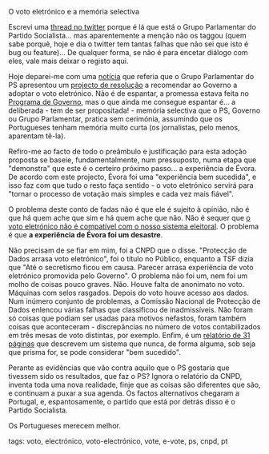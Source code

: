 O voto eletrónico e a memória selectiva

Escrevi uma [thread no
twitter](https://twitter.com/mind_booster/status/1621539780633804806) porque é
lá que está o Grupo Parlamentar do Partido Socialista... mas aparentemente a
menção não os taggou (quem sabe porquê, hoje e dia o twitter tem tantas falhas
que não sei que isto é bug ou feature)... De qualquer forma, se não é para
encetar diálogo com eles, vale mais deixar o registo aqui.

Hoje deparei-me com uma
[notícia](https://observador.pt/2023/02/01/ps-recomenda-ao-governo-experiencia-de-voto-eletronico-para-emigrantes/)
que referia que o Grupo Parlamentar do PS apresentou um [projecto de
resolução](https://www.parlamento.pt/ActividadeParlamentar/Paginas/DetalheIniciativa.aspx?BID=152371)
a recomendar ao Governo a adoptar o voto eletrónico.  Não é de espantar, a
promessa estava feita no [Programa de
Governo](https://twitter.com/mind_booster/status/1509960038848372737), mas o
que ainda me consegue espantar é... a deliberada - tem de ser propositada! -
memória selectiva que o PS, Governo ou Grupo Parlamentar, pratica sem
cerimónia, assumindo que os Portugueses tenham memória muito curta (os
jornalistas, pelo menos, aparentam tê-la).

Refiro-me ao facto de todo o preâmbulo e justificação para esta adoção proposta
se baseie, fundamentalmente, num pressuposto, numa etapa que "demonstra" que
este é o certeiro próximo passo... a experiência de Évora.  De acordo com este
projecto, Évora foi uma "experiência bem sucedida", e isso faz com que tudo o
resto faça sentido - o voto eletrónico servirá para "tornar o processo de
votação mais simples e cada vez mais fiável".

O problema deste conto de fadas não é que ele é sujeito à opinião, não é que há
quem ache que sim e há quem ache que não. Não é sequer que [o voto eletrónico
não é compatível com o nosso sistema
eleitoral](https://tilde.pt/~marado/blog/voto-electronico-em-portugal---mais-do-que-um-problema-tecnico-um-problema-legal.html).
O problema é que **a experiência de Évora foi um desastre**.

Não precisam de se fiar em mim, foi a CNPD que o disse.  "Protecção de Dados
arrasa voto eletrónico", foi o título no Público, enquanto a TSF dizia que "Até
o secretismo ficou em causa. Parecer arrasa experiência de voto eletrónico
promovida pelo Governo". O problema não foi um, nem foi um molho de coisas
pouco graves. Não. Houve falta de anonimato no voto. Máquinas com selos
rasgados. Depois do voto houve acesso aos dados. Num inúmero conjunto de
problemas, a Comissão Nacional de Protecção de Dados enlencou várias falhas que
classificou de inadmissíveis. Não foram só coisas que podiam ser usadas para
motivos nefastos, foram também coisas que aconteceram - discrepâncias no número
de votos contabilizados em três mesas de voto distintas, por exemplo. Enfim, é
um [relatório de 31 páginas](https://t.co/42V1QRN2IT) que descrevem um sistema
que nunca, de forma alguma, sob seja que prisma for, se pode considerar "bem
sucedido".

Perante as evidências que vão contra aquilo que o PS gostaria que tivessem sido
os resultados, que faz o PS? Ignora o relatório da CNPD, inventa toda uma nova
realidade, finje que as coisas são diferentes que são, e continuam a puxar a
sua agenda. Os factos alternativos chegaram a Portugal, e, espantosamente, o
partido que está por detrás disso é o Partido Socialista.

Os Portugueses merecem melhor.


tags: voto, electrónico, voto-electrónico, vote, e-vote, ps, cnpd, pt
